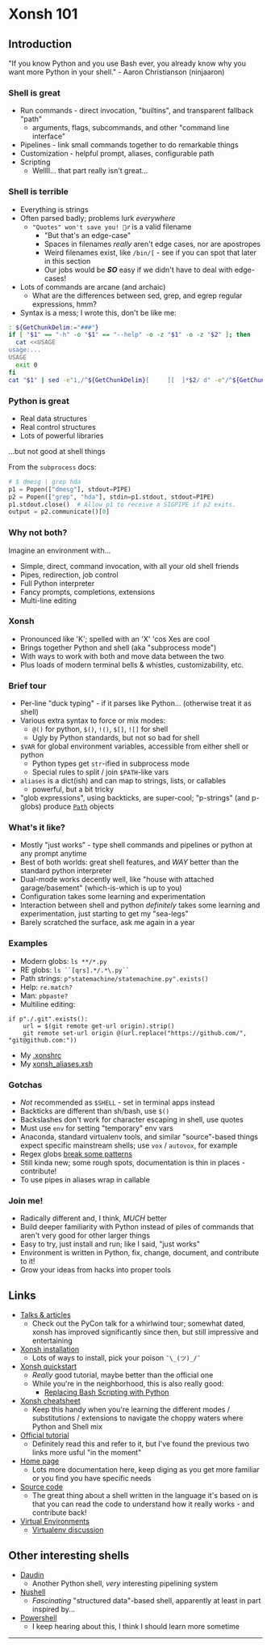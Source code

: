 Xonsh 101
=========

Introduction
------------
"If you know Python and you use Bash ever, you already know why you want more Python in your shell." - Aaron Christianson (ninjaaron)

### Shell is great
- Run commands - direct invocation, "builtins", and transparent fallback "path"
    - arguments, flags, subcommands, and other "command line interface"
- Pipelines - link small commands together to do remarkable things
- Customization - helpful prompt, aliases, configurable path
- Scripting
    - Wellll... that part really isn't great...

### Shell is terrible
- Everything is strings
- Often parsed badly; problems lurk _everywhere_
    - `"Quotes" won't save you! 🤦‍♂️` is a valid filename
        - "But that's an edge-case"
        - Spaces in filenames _really_ aren't edge cases, nor are apostropes
        - Weird filenames exist, like `/bin/[` - see if you can spot that later in this section
        - Our jobs would be __*SO*__ easy if we didn't have to deal with edge-cases!
- Lots of commands are arcane (and archaic)
    - What are the differences between sed, grep, and egrep regular expressions, hmm?
- Syntax is a mess; I wrote this, don't be like me:
```bash
: ${GetChunkDelim:="###"}
if [ "$1" == "-h" -o "$1" == "--help" -o -z "$1" -o -z "$2" ]; then
  cat <<USAGE
usage:...
USAGE
  exit 0
fi
cat "$1" | sed -e"1,/^${GetChunkDelim}[ 	][ 	]*$2/ d" -e"/^${GetChunkDelim}/,$ d"
```

### Python is great
- Real data structures
- Real control structures
- Lots of powerful libraries

...but not good at shell things

From the `subprocess` docs:

```python
# $ dmesg | grep hda
p1 = Popen(["dmesg"], stdout=PIPE)
p2 = Popen(["grep", "hda"], stdin=p1.stdout, stdout=PIPE)
p1.stdout.close()  # Allow p1 to receive a SIGPIPE if p2 exits.
output = p2.communicate()[0]
```

### Why not both?
Imagine an environment with...
- Simple, direct, command invocation, with all your old shell friends
- Pipes, redirection, job control
- Full Python interpreter
- Fancy prompts, completions, extensions
- Multi-line editing

### Xonsh
- Pronounced like 'K'; spelled with an 'X' 'cos Xes are cool
- Brings together Python and shell (aka "subprocess mode")
- With ways to work with both and move data between the two
- Plus loads of modern terminal bells & whistles, customizability, etc.

### Brief tour
- Per-line "duck typing" - if it parses like Python... (otherwise treat it as shell)
- Various extra syntax to force or mix modes:
    - `@()` for python, `$()`, `!()`, `$[]`, `![]` for shell
    - Ugly by Python standards, but not so bad for shell
- `$VAR` for global environment variables, accessible from either shell or python
    - Python types get `str`-ified in subprocess mode
    - Special rules to split / join `$PATH`-like vars
- `aliases` is a dict(ish) and can map to strings, lists, or callables
    - powerful, but a bit tricky
- "glob expressions", using backticks, are super-cool; "p-strings" (and p-globs) produce [`Path`](https://docs.python.org/3/library/pathlib.html#basic-use) objects

### What's it like?
- Mostly "just works" - type shell commands and pipelines or python at any prompt anytime
- Best of both worlds: great shell features, and _WAY_ better than the standard python interpreter
- Dual-mode works decently well, like "house with attached garage/basement" (which-is-which is up to you)
- Configuration takes some learning and experimentation
- Interaction between shell and python _definitely_ takes some learning and experimentation, just starting to get my "sea-legs"
- Barely scratched the surface, ask me again in a year

### Examples
- Modern globs: `ls **/*.py`
- RE globs: `ls ``[qrs].*/.*\.py`` `
- Path strings: `p"statemachine/statemachine.py".exists()`
- Help: `re.match?`
- Man: `pbpaste?`
- Multiline editing:
```
if p"./.git".exists():
    url = $(git remote get-url origin).strip()
    git remote set-url origin @(url.replace("https://github.com/", "git@github.com:"))
```
- My [.xonshrc](https://github.com/inventhouse/BenBin/blob/master/xonshrc)
- My [xonsh_aliases.xsh](https://github.com/inventhouse/BenBin/blob/master/xonsh_aliases.xsh)

### Gotchas
- _Not_ recommended as `$SHELL` - set in terminal apps instead
- Backticks are different than sh/bash, use `$()`
- Backslashes don't work for character escaping in shell, use quotes
- Must use `env` for setting "temporary" env vars
- Anaconda, standard virtualenv tools, and similar "source"-based things expect specific mainstream shells; use `vox` / `autovox`, for example
- Regex globs [break some patterns](https://github.com/xonsh/xonsh/issues/3381)
- Still kinda new; some rough spots, documentation is thin in places - contribute!
- To use pipes in aliases wrap in callable

### Join me!
- Radically different and, I think, _MUCH_ better
- Build deeper familiarity with Python instead of piles of commands that aren't very good for other larger things
- Easy to try, just install and run; like I said, "just works"
- Environment is written in Python, fix, change, document, and contribute to it!
- Grow your ideas from hacks into proper tools

Links
-----
- [Talks & articles](https://xon.sh/talks_and_articles.html)
    - Check out the PyCon talk for a whirlwind tour; somewhat dated, xonsh has improved significantly since then, but still impressive and entertaining
- [Xonsh installation](https://xon.sh/#installation)
    - Lots of ways to install, pick your poison `¯\_(ツ)_/¯`
- [Xonsh quickstart](https://github.com/ninjaaron/xonsh-quickstart#basic-configuration-etc)
    - _Really_ good tutorial, maybe better than the official one
    - While you're in the neighborhood, this is also really good:
        - [Replacing Bash Scripting with Python](https://github.com/ninjaaron/replacing-bash-scripting-with-python)
- [Xonsh cheatsheet](https://github.com/xonsh/xonsh/wiki/Cheatsheet)
    - Keep this handy when you're learning the different modes / substitutions / extensions to navigate the choppy waters where Python and Shell mix
- [Official tutorial](https://xon.sh/tutorial.html)
    - Definitely read this and refer to it, but I've found the previous two links more usful "in the moment"
- [Home page](https://xon.sh/)
    - Lots more documentation here, keep diging as you get more familiar or you find you have specific needs
- [Source code](https://github.com/xonsh/xonsh)
    - The great thing about a shell written in the language it's based on is that you can read the code to understand how it really works - and contribute back!
- [Virtual Environments](https://xon.sh/python_virtual_environments.html)
    - [Virtualenv discussion](https://github.com/xonsh/xonsh/issues/2663)

Other interesting shells
------------------------
- [Daudin](https://github.com/terrycojones/daudin)
    - Another Python shell, _very_ interesting pipelining system
- [Nushell](http://www.jonathanturner.org/2019/08/introducing-nushell.html)
    - _Fascinating_ "structured data"-based shell, apparently at least in part inspired by...
- [Powershell](https://en.wikipedia.org/wiki/PowerShell)
    - I keep hearing about this, I think I should learn more sometime

---
